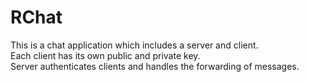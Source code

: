 # RChat
This is a chat application which includes a server and client.\
Each client has its own public and private key.\
Server authenticates clients and handles the forwarding of messages.
